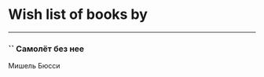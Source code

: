 # Wish list of books by [](https://plus.google.com/u/0/105380613688026864443/)
---

### `` Самолёт без нее
Мишель Бюсси

